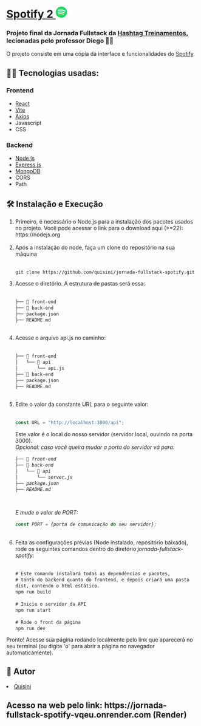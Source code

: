 <h1> <a href="https://jornada-fullstack-spotify-vqeu.onrender.com">Spotify 2 </a><img width=30px src=".\front-end\src\assets\logo\spotify-logo.png"></h1>
<h3>Projeto final da Jornada Fullstack da <a href="https://www.hashtagtreinamentos.com">Hashtag Treinamentos</a>, lecionadas pelo professor Diego 👨‍🦲</h3>

O projeto consiste em uma cópia da interface e funcionalidades do <a href="https://open.spotify.com">Spotify</a>.
<br>

<h2>👨‍💻 Tecnologias usadas:</h2>
<h3>Frontend</h3>
<ul>
  <li><a href="https://react.dev">React</a></li>
  <li><a href="https://vite.dev">Vite</a></li>
  <li><a href="https://www.npmjs.com/package/axios">Axios</a>
  <li>Javascript</li>
  <li>CSS</li>
</ul>

<h3>Backend</h3>
<ul>
  <li><a href="https://nodejs.org">Node.js</a></li>
  <li><a href="https://expressjs.com">Express.js</a></li>
  <li><a href="https://cloud.mongodb.com">MongoDB</a></li>
  <li>CORS</li>
  <li>Path</li>
</ul>

<h2>🛠️ Instalação e Execução</h2>
<ol>
<li>Primeiro, é necessário o Node.js para a instalação dos pacotes usados no projeto. Você pode acessar o link para o download aqui (>=22): https://nodejs.org </li>
<br>
<li>Após a instalação do node, faça um clone do repositório na sua máquina </li>
<br>
  
~~~
git clone https://github.com/quisini/jornada-fullstack-spotify.git
~~~

<li>Acesse o diretório. A estrutura de pastas será essa:</li>
<br>
  
```
├── 📁 front-end
├── 📁 back-end
├── package.json
├── README.md
```
<br>
<li>Acesse o arquivo api.js no caminho:</li>
<br>

```
├── 📁 front-end
│   └── 📁 api
│       └── api.js
├── 📁 back-end
├── package.json
├── README.md
```
<br>
<li>Edite o valor da constante URL para o seguinte valor:</li>
<br>

~~~javascript
const URL = "http://localhost:3000/api";
~~~

Este valor é o local do nosso servidor (servidor local, ouvindo na porta 3000).
<br>
<i>Opcional: caso você queira mudar a porta do servidor vá para:
```
├── 📁 front-end
├── 📁 back-end
│   └── 📁 api
│       └── server.js
├── package.json
├── README.md
```
<br>

E mude o valor de PORT:
<br>

~~~javascript
const PORT = {porta de comunicação do seu servidor};
~~~
</i>

<br>
<li>Feita as configurações prévias (Node instalado, repositório baixado), rode os seguintes comandos dentro do diretório <i>jornada-fullstack-spotify</i>:</li>
<br>

~~~
# Este comando instalará todas as dependências e pacotes,
# tanto do backend quanto do frontend, e depois criará uma pasta dist, contendo o html estático.
npm run build

# Inicie o servidor da API
npm run start

# Rode o front da página
npm run dev
~~~

</ol>
Pronto! Acesse sua página rodando localmente pelo link que aparecerá no seu terminal (ou digite 'o' para abrir a página no navegador automaticamente).

<h2>🧑 Autor</h2>
<li><a href="https://github.com/Quisini">Quisini</a></li>

<h2>Acesso na web pelo link: https://jornada-fullstack-spotify-vqeu.onrender.com (Render) </h2>
